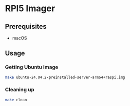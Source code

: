 # RPI5 Imager

## Prerequisites
- macOS


## Usage

### Getting Ubuntu image

```sh
make ubuntu-24.04.2-preinstalled-server-arm64+raspi.img
```

### Cleaning up

```sh
make clean
```
